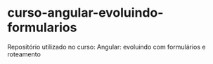 # curso-angular-evoluindo-formularios
Repositório utilizado no curso: Angular: evoluindo com formulários e roteamento
